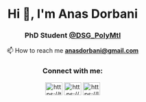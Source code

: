 <h1 align="center">Hi 👋, I'm Anas Dorbani</h1>
<h3 align="center">PhD Student <a href="https://github.com/dsg-polymtl">@DSG_PolyMtl</a></h3>

<p align="center"> 
  <p align="center">📫 How to reach me <strong><a href="mailto:anasdorbani@gmail.com">anasdorbani@gmail.com</a></strong></p>
</p>
<h3 align="center">Connect with me:</h3>
<p align="center">
<a href="https://twitter.com/https://twitter.com/dorbanianas" target="blank"><img align="center" src="https://raw.githubusercontent.com/rahuldkjain/github-profile-readme-generator/master/src/images/icons/Social/twitter.svg" alt="https://twitter.com/dorbanianas" height="30" width="40" /></a>
<a href="https://linkedin.com/in/https://www.linkedin.com/in/dorbanianas/" target="blank"><img align="center" src="https://raw.githubusercontent.com/rahuldkjain/github-profile-readme-generator/master/src/images/icons/Social/linked-in-alt.svg" alt="https://www.linkedin.com/in/dorbanianas/" height="30" width="40" /></a>
<a href="https://www.leetcode.com/https://leetcode.com/anasdorbani/" target="blank"><img align="center" src="https://raw.githubusercontent.com/rahuldkjain/github-profile-readme-generator/master/src/images/icons/Social/leet-code.svg" alt="https://leetcode.com/anasdorbani/" height="30" width="40" /></a>
</p>
